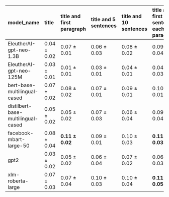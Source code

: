 | model_name                         | title           | title and first paragraph   | title and 5 sentences   | title and 10 sentences   | title and first sentence each paragraph   | raw text            |
|:-----------------------------------|:----------------|:----------------------------|:------------------------|:-------------------------|:------------------------------------------|:--------------------|
| EleutherAI-gpt-neo-1.3B            | 0.04 $\pm$ 0.02 | 0.07 $\pm$ 0.01             | 0.06 $\pm$ 0.03         | 0.08 $\pm$ 0.02          | 0.09 $\pm$ 0.04                           | 0.09 $\pm$ 0.03     |
| EleutherAI-gpt-neo-125M            | 0.03 $\pm$ 0.01 | 0.01 $\pm$ 0.01             | 0.03 $\pm$ 0.01         | 0.04 $\pm$ 0.01          | 0.04 $\pm$ 0.03                           | 0.08 $\pm$ 0.05     |
| bert-base-multilingual-cased       | 0.07 $\pm$ 0.02 | 0.08 $\pm$ 0.02             | 0.07 $\pm$ 0.01         | 0.09 $\pm$ 0.01          | 0.10 $\pm$ 0.01                           | **0.11 $\pm$ 0.02** |
| distilbert-base-multilingual-cased | 0.05 $\pm$ 0.02 | 0.05 $\pm$ 0.02             | 0.07 $\pm$ 0.03         | 0.06 $\pm$ 0.04          | 0.09 $\pm$ 0.04                           | 0.09 $\pm$ 0.01     |
| facebook-mbart-large-50            | 0.08 $\pm$ 0.04 | **0.11 $\pm$ 0.02**         | 0.09 $\pm$ 0.01         | 0.10 $\pm$ 0.03          | **0.11 $\pm$ 0.03**                       | **0.11 $\pm$ 0.02** |
| gpt2                               | 0.03 $\pm$ 0.02 | 0.05 $\pm$ 0.02             | 0.06 $\pm$ 0.04         | 0.07 $\pm$ 0.02          | 0.06 $\pm$ 0.03                           | 0.07 $\pm$ 0.05     |
| xlm-roberta-large                  | 0.07 $\pm$ 0.03 | 0.07 $\pm$ 0.04             | 0.10 $\pm$ 0.03         | 0.10 $\pm$ 0.04          | **0.11 $\pm$ 0.05**                       | 0.09 $\pm$ 0.05     |